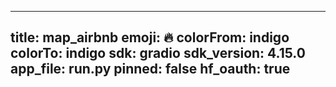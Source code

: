 
---
title: map_airbnb 
emoji: 🔥
colorFrom: indigo
colorTo: indigo
sdk: gradio
sdk_version: 4.15.0
app_file: run.py
pinned: false
hf_oauth: true
---
